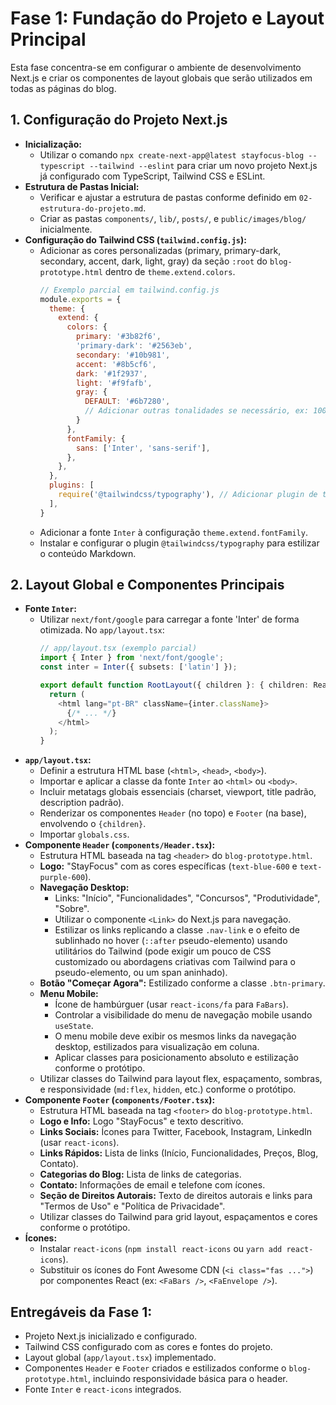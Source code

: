 # Fase 1: Fundação do Projeto e Layout Principal

Esta fase concentra-se em configurar o ambiente de desenvolvimento Next.js e criar os componentes de layout globais que serão utilizados em todas as páginas do blog.

## 1. Configuração do Projeto Next.js

*   **Inicialização:**
    *   Utilizar o comando `npx create-next-app@latest stayfocus-blog --typescript --tailwind --eslint` para criar um novo projeto Next.js já configurado com TypeScript, Tailwind CSS e ESLint.
*   **Estrutura de Pastas Inicial:**
    *   Verificar e ajustar a estrutura de pastas conforme definido em `02-estrutura-do-projeto.md`.
    *   Criar as pastas `components/`, `lib/`, `posts/`, e `public/images/blog/` inicialmente.
*   **Configuração do Tailwind CSS (`tailwind.config.js`):**
    *   Adicionar as cores personalizadas (primary, primary-dark, secondary, accent, dark, light, gray) da seção `:root` do `blog-prototype.html` dentro de `theme.extend.colors`.
        ```javascript
        // Exemplo parcial em tailwind.config.js
        module.exports = {
          theme: {
            extend: {
              colors: {
                primary: '#3b82f6',
                'primary-dark': '#2563eb',
                secondary: '#10b981',
                accent: '#8b5cf6',
                dark: '#1f2937',
                light: '#f9fafb',
                gray: {
                  DEFAULT: '#6b7280',
                  // Adicionar outras tonalidades se necessário, ex: 100, 200, ... 900
                }
              },
              fontFamily: {
                sans: ['Inter', 'sans-serif'],
              },
            },
          },
          plugins: [
            require('@tailwindcss/typography'), // Adicionar plugin de tipografia
          ],
        }
        ```
    *   Adicionar a fonte `Inter` à configuração `theme.extend.fontFamily`.
    *   Instalar e configurar o plugin `@tailwindcss/typography` para estilizar o conteúdo Markdown.

## 2. Layout Global e Componentes Principais

*   **Fonte `Inter`:**
    *   Utilizar `next/font/google` para carregar a fonte 'Inter' de forma otimizada. No `app/layout.tsx`:
        ```typescript
        // app/layout.tsx (exemplo parcial)
        import { Inter } from 'next/font/google';
        const inter = Inter({ subsets: ['latin'] });

        export default function RootLayout({ children }: { children: React.ReactNode }) {
          return (
            <html lang="pt-BR" className={inter.className}>
              {/* ... */}
            </html>
          );
        }
        ```
*   **`app/layout.tsx`:**
    *   Definir a estrutura HTML base (`<html>`, `<head>`, `<body>`).
    *   Importar e aplicar a classe da fonte `Inter` ao `<html>` ou `<body>`.
    *   Incluir metatags globais essenciais (charset, viewport, title padrão, description padrão).
    *   Renderizar os componentes `Header` (no topo) e `Footer` (na base), envolvendo o `{children}`.
    *   Importar `globals.css`.
*   **Componente `Header` (`components/Header.tsx`):**
    *   Estrutura HTML baseada na tag `<header>` do `blog-prototype.html`.
    *   **Logo:** "StayFocus" com as cores específicas (`text-blue-600` e `text-purple-600`).
    *   **Navegação Desktop:**
        *   Links: "Início", "Funcionalidades", "Concursos", "Produtividade", "Sobre".
        *   Utilizar o componente `<Link>` do Next.js para navegação.
        *   Estilizar os links replicando a classe `.nav-link` e o efeito de sublinhado no hover (`::after` pseudo-elemento) usando utilitários do Tailwind (pode exigir um pouco de CSS customizado ou abordagens criativas com Tailwind para o pseudo-elemento, ou um span aninhado).
    *   **Botão "Começar Agora":** Estilizado conforme a classe `.btn-primary`.
    *   **Menu Mobile:**
        *   Ícone de hambúrguer (usar `react-icons/fa` para `FaBars`).
        *   Controlar a visibilidade do menu de navegação mobile usando `useState`.
        *   O menu mobile deve exibir os mesmos links da navegação desktop, estilizados para visualização em coluna.
        *   Aplicar classes para posicionamento absoluto e estilização conforme o protótipo.
    *   Utilizar classes do Tailwind para layout flex, espaçamento, sombras, e responsividade (`md:flex`, `hidden`, etc.) conforme o protótipo.
*   **Componente `Footer` (`components/Footer.tsx`):**
    *   Estrutura HTML baseada na tag `<footer>` do `blog-prototype.html`.
    *   **Logo e Info:** Logo "StayFocus" e texto descritivo.
    *   **Links Sociais:** Ícones para Twitter, Facebook, Instagram, LinkedIn (usar `react-icons`).
    *   **Links Rápidos:** Lista de links (Início, Funcionalidades, Preços, Blog, Contato).
    *   **Categorias do Blog:** Lista de links de categorias.
    *   **Contato:** Informações de email e telefone com ícones.
    *   **Seção de Direitos Autorais:** Texto de direitos autorais e links para "Termos de Uso" e "Política de Privacidade".
    *   Utilizar classes do Tailwind para grid layout, espaçamentos e cores conforme o protótipo.
*   **Ícones:**
    *   Instalar `react-icons` (`npm install react-icons` ou `yarn add react-icons`).
    *   Substituir os ícones do Font Awesome CDN (`<i class="fas ...">`) por componentes React (ex: `<FaBars />`, `<FaEnvelope />`).

## Entregáveis da Fase 1:

*   Projeto Next.js inicializado e configurado.
*   Tailwind CSS configurado com as cores e fontes do projeto.
*   Layout global (`app/layout.tsx`) implementado.
*   Componentes `Header` e `Footer` criados e estilizados conforme o `blog-prototype.html`, incluindo responsividade básica para o header.
*   Fonte `Inter` e `react-icons` integrados.
